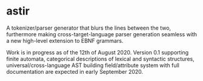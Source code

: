 # astir
A tokenizer/parser generator that blurs the lines between the two, furthermore making cross-target-language parser generation seamless with a new high-level extension to EBNF grammars. 

Work is in progress as of the 12th of August 2020. Version 0.1 supporting finite automata, categorical descriptions of lexical and syntactic structures, universal/cross-language AST building field/attribute system with full documentation are expected in early September 2020.
